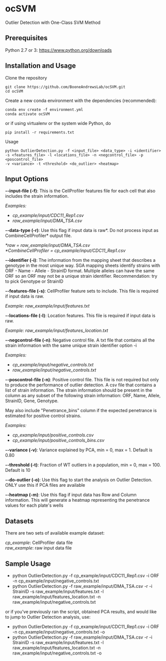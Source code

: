 # ocSVM
Outlier Detection with One-Class SVM Method

## Prerequisites
Python 2.7 or 3: https://www.python.org/downloads

## Installation and Usage
Clone the repository
```
git clone https://github.com/BooneAndrewsLab/ocSVM.git
cd ocSVM
```

Create a new conda environment with the dependencies (recommended):
```
conda env create -f environment.yml
conda activate ocSVM
```

or if using virtualenv or the system wide Python, do
```
pip install -r requirements.txt
```

Usage
```
python OutlierDetection.py -f <input_file> <data_type> -i <identifier> 
-s <features_file> -l <locations_file> -n <negcontrol_file> -p <poscontrol_file>
-v <variance> -t <threshold> <do_outlier> <heatmap> 
```

## Input Options

**--input-file (-f)**: This is the CellProfiler features file for each cell that 
also includes the strain information.

_Examples:_
* _cp_example/input/CDC11_Rep1.csv_
* _raw_example/input/DMA_TSA.csv_

**--data-type (-r)**: Use this flag if input data is raw*. Do not process input 
as CombineCellProfiler* output file.

_*raw = raw_example/input/DMA_TSA.csv_  
_*CombineCellProfiler = cp_example/input/CDC11_Rep1.csv_


**--identifier (-i)**: The information from the mapping sheet that describes a genotype in the 
most unique way. SGA mapping sheets identify strains with ORF - Name - Allele - StrainID format.
Multiple alleles can have the same ORF so an ORF may not be a unique strain identifier. 
Recommendation: try to pick Genotype or StrainID

**--features-file (-s)**: CellProfiler feature sets to include. This file is required 
if input data is raw.

_Example: raw_example/input/features.txt_

**--locations-file (-l)**: Location features. This file is required if input data is raw.

_Example: raw_example/input/features_location.txt_

**--negcontrol-file (-n)**: Negative control file. A txt file that contains all the strain information with the 
same unique strain identifier option -i


_Examples:_
* _cp_example/input/negative_controls.txt_
* _raw_example/input/negative_controls.txt_

**--poscontrol-file (-n)**: Positive control file. This file is not required but only to 
produce the performance of outlier detection. A csv file that contains a list of strain 
information. The strain information should be present in the column as any subset of the 
following strain information: ORF, Name, Allele, StrainID, Gene, Genotype. 

May also include "Penetrance_bins" column if the expected penetrance is estimated for 
positive control strains. 

_Examples:_
* _cp_example/input/positive_controls.csv_
* _cp_example/input/positive_controls_bins.csv_

**--variance (-v)**: Variance explained by PCA, min = 0, max = 1. Default is 0.80

**--threshold (-t)**: Fraction of WT outliers in a population, min = 0, max = 100. Default is 10

**--do-outlier (-o)**: Use this flag to start the analysis on Outlier Detection. ONLY use this if PCA files are available

**--heatmap (-m)**: Use this flag if input data has Row and Column information. This will 
generate a heatmap representing the penetrance values for each plate's wells

## Datasets

There are two sets of available example dataset:

_cp_example_: CellProfiler data file <br />
_raw_example_: raw input data file

## Sample Usage

* python OutlierDetection.py -f cp_example/input/CDC11_Rep1.csv -i ORF -n cp_example/input/negative_controls.txt
* python OutlierDetection.py -f raw_example/input/DMA_TSA.csv -r -i StrainID -s raw_example/input/features.txt 
-l raw_example/input/features_location.txt -n raw_example/input/negative_controls.txt

or if you've previously ran the script, obtained PCA results, and would like to jump to Outlier Detection analysis, use:
* python OutlierDetection.py -f cp_example/input/CDC11_Rep1.csv -i ORF -n cp_example/input/negative_controls.txt -o
* python OutlierDetection.py -f raw_example/input/DMA_TSA.csv -r -i StrainID -s raw_example/input/features.txt 
-l raw_example/input/features_location.txt -n raw_example/input/negative_controls.txt -o

